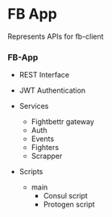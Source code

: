 # FB App

Represents APIs for fb-client

### FB-App

-   REST Interface
-   JWT Authentication
-   Services
    -   Fightbettr gateway
    -   Auth
    -   Events
    -   Fighters
    -   Scrapper

-   Scripts
    -   main
        -   Consul script
        -   Protogen script
